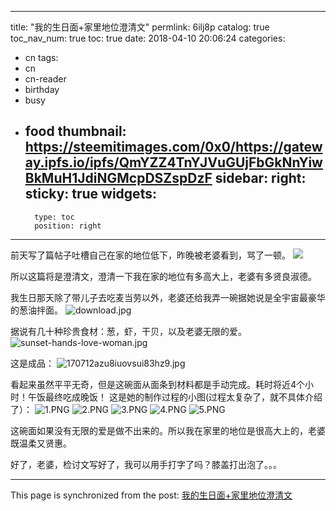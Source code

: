 
---
title: "我的生日面+家里地位澄清文"
permlink: 6ilj8p
catalog: true
toc_nav_num: true
toc: true
date: 2018-04-10 20:06:24
categories:
- cn
tags:
- cn
- cn-reader
- birthday
- busy
- food
thumbnail: https://steemitimages.com/0x0/https://gateway.ipfs.io/ipfs/QmYZZ4TnYJVuGUjFbGkNnYiwBkMuH1JdiNGMcpDSZspDzF
sidebar:
    right:
        sticky: true
widgets:
    -
        type: toc
        position: right
---


前天写了篇帖子吐槽自己在家的地位低下，昨晚被老婆看到，骂了一顿。
![](https://steemitimages.com/0x0/https://gateway.ipfs.io/ipfs/QmYZZ4TnYJVuGUjFbGkNnYiwBkMuH1JdiNGMcpDSZspDzF)

所以这篇将是澄清文，澄清一下我在家的地位有多高大上，老婆有多贤良淑德。
 
我生日那天除了带儿子去吃麦当劳以外，老婆还给我弄一碗据她说是全宇宙最豪华的葱油拌面。
![download.jpg](https://gateway.ipfs.io/ipfs/QmSrrXbmvLrZt6JB3V57rs8sszZjFXCut27MqDWGokBVoq)

据说有几十种珍贵食材：葱，虾，干贝，以及老婆无限的爱。
![sunset-hands-love-woman.jpg](https://gateway.ipfs.io/ipfs/QmYY9KcZtvmGat8z7jgWZZo7u6Sj4sFReJnfz3oQmdjUCp)

这是成品：
![170712azu8iuovsui83hz9.jpg](https://gateway.ipfs.io/ipfs/QmTgSC3V9gNkqqkJpYARD58FLah7tHUXP8jikKkRzZeaRz)

看起来虽然平平无奇，但是这碗面从面条到材料都是手动完成。耗时将近4个小时！午饭最终吃成晚饭！
这是她的制作过程的小图(过程太复杂了，就不具体介绍了）：
![1.PNG](https://gateway.ipfs.io/ipfs/QmWBgKa1gnrDoBtGZwNZS8F9FN2ajnyTnTrkHpZQpa14GB)
![2.PNG](https://gateway.ipfs.io/ipfs/QmSSXBsqLsqSR1b9nSQ2dcY6cx5EFBoVBRH12QvgYD2BJq)
![3.PNG](https://gateway.ipfs.io/ipfs/QmawNa45P5pCC2uVZgXxJC4uxuRrcPPR2ihiNzTSesxF15)
![4.PNG](https://gateway.ipfs.io/ipfs/QmWiE7XDadnfKX5dLWWDij3kVPF1X9sj25hr3rb4nSzmiR)
![5.PNG](https://gateway.ipfs.io/ipfs/QmUop6rezebCLTDETM5MizpXLXi4sGWbroJGypAv8pn6LC)

这碗面如果没有无限的爱是做不出来的。所以我在家里的地位是很高大上的，老婆既温柔又贤惠。

好了，老婆，检讨文写好了，我可以用手打字了吗？膝盖打出泡了。。。




- - -

This page is synchronized from the post: [我的生日面+家里地位澄清文](https://steemit.com/@ericet/6ilj8p)
